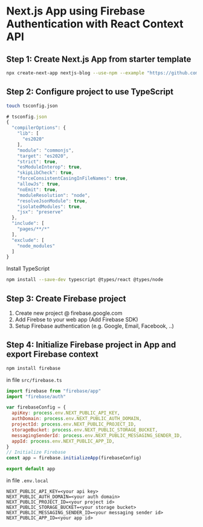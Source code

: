 # Next.js App using Firebase Authentication with React Context API

## Step 1: Create Next.js App from starter template

```zsh
npx create-next-app nextjs-blog --use-npm --example "https://github.com/vercel/next-learn-starter/tree/master/learn-starter"
```

## Step 2: Configure project to use TypeScript

```zsh
touch tsconfig.json
```

```js
# tsconfig.json
{
  "compilerOptions": {
    "lib": [
      "es2020"
    ],
    "module": "commonjs",
    "target": "es2020",
    "strict": true,
    "esModuleInterop": true,
    "skipLibCheck": true,
    "forceConsistentCasingInFileNames": true,
    "allowJs": true,
    "noEmit": true,
    "moduleResolution": "node",
    "resolveJsonModule": true,
    "isolatedModules": true,
    "jsx": "preserve"
  },
  "include": [
    "pages/**/*"
  ],
  "exclude": [
    "node_modules"
  ]
}
```

Install TypeScript

```zsh
npm install --save-dev typescript @types/react @types/node
```

## Step 3: Create Firebase project

1. Create new project @ firebase.google.com
1. Add Firebse to your web app (Add Firebase SDK)
1. Setup Firebase authentication (e.g. Google, Email, Facebook, ..)

## Step 4: Initialize Firebase project in App and export Firebase context

```zsh
npm install firebase
```

in file `src/firebase.ts`

```js
import firebase from "firebase/app"
import "firebase/auth"

var firebaseConfig = {
  apiKey: process.env.NEXT_PUBLIC_API_KEY,
  authDomain: process.env.NEXT_PUBLIC_AUTH_DOMAIN,
  projectId: process.env.NEXT_PUBLIC_PROJECT_ID,
  storageBucket: process.env.NEXT_PUBLIC_STORAGE_BUCKET,
  messagingSenderId: process.env.NEXT_PUBLIC_MESSAGING_SENDER_ID,
  appId: process.env.NEXT_PUBLIC_APP_ID,
}
// Initialize Firebase
const app = firebase.initializeApp(firebaseConfig)

export default app
```

in file `.env.local`

```
NEXT_PUBLIC_API_KEY=<your api key>
NEXT_PUBLIC_AUTH_DOMAIN=<your auth domain>
NEXT_PUBLIC_PROJECT_ID=<your project id>
NEXT_PUBLIC_STORAGE_BUCKET=<your storage bucket>
NEXT_PUBLIC_MESSAGING_SENDER_ID=<your messaging sender id>
NEXT_PUBLIC_APP_ID=<your app id>
```
